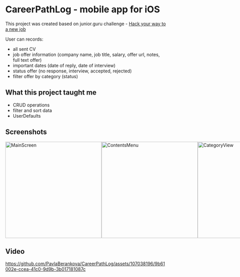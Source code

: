 # CareerPathLog - mobile app for iOS

This project was created based on junior.guru challenge - [Hack your way to a new job](https://github.com/juniorguru/challenge/blob/main/challenges/challenge-1.md)

User can records:
- all sent CV
- job offer information (company name, job title, salary, offer url, notes, full text offer)
- important dates (date of reply, date of interview)
- status offer (no response, interview, accepted, rejected)
- filter offer by category (status)

## What this project taught me

 - CRUD operations
 - filter and sort data
 - UserDefaults


## Screenshots

<div style="display: flex;">
  <img src="https://github.com/PavlaBerankova/CareerPathLog/assets/107038196/ee24faa8-a039-4030-8bfe-6bc40206a8b7" alt="MainScreen" width="300" />
  <img src="https://github.com/PavlaBerankova/CareerPathLog/assets/107038196/f209883d-0bc3-419e-8743-4c4c0cd14bed" alt="ContentsMenu" width="300" />
  <img src="https://github.com/PavlaBerankova/CareerPathLog/assets/107038196/08040904-e652-45fd-a18f-dc41c81be487" alt="CategoryView" width="300" />
  <img src="https://github.com/PavlaBerankova/CareerPathLog/assets/107038196/a7f1f528-cfad-47cb-a91b-464cbc16f34a" alt="AddView" width="300" />
  <img src="https://github.com/PavlaBerankova/CareerPathLog/assets/107038196/4be2f1ef-be39-4a6d-b851-6a484d910924" alt="UpdateView" width="300" />
 
</div>

## Video

https://github.com/PavlaBerankova/CareerPathLog/assets/107038196/9b61002e-ccea-41c0-9d9b-3b017181087c




